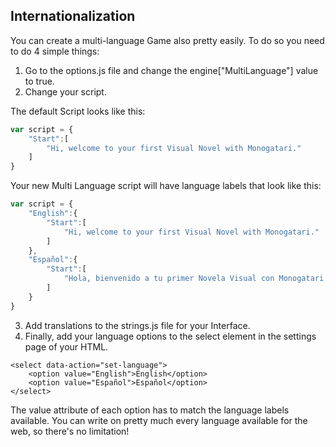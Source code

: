## Internationalization

You can create a multi-language Game also pretty easily. To do so you need to do 4 simple things:

1. Go to the options.js file and change the engine["MultiLanguage"] value to true.
2. Change your script.

The default Script looks like this:

```javascript
var script = {
    "Start":[
        "Hi, welcome to your first Visual Novel with Monogatari."
    ]
}
```

Your new Multi Language script will have language labels that look like this:

```javascript
var script = {
    "English":{
        "Start":[
            "Hi, welcome to your first Visual Novel with Monogatari."
        ]
    },
    "Español":{
        "Start":[
            "Hola, bienvenido a tu primer Novela Visual con Monogatari."
        ]
    }
}
```

3. Add translations to the strings.js file for your Interface.
4. Finally, add your language options to the select element in the settings page of your HTML.

```markup
<select data-action="set-language">
    <option value="English">English</option>
    <option value="Español">Español</option>
</select>
```

The value attribute of each option has to match the language labels available.
You can write on pretty much every language available for the web, so there's no limitation!
